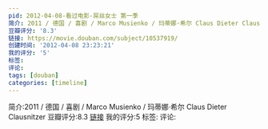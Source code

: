 ```yaml
---
pid: 2012-04-08-看过电影-屌丝女士 第一季
简介: 2011 / 德国 / 喜剧 / Marco Musienko / 玛蒂娜·希尔 Claus Dieter Clausnitzer
豆瓣评分: '8.3'
链接: https://movie.douban.com/subject/10537919/
创建时间: '2012-04-08 23:23:21'
我的评分: '5'
标签:
评论:
tags: [douban]
categories: [timeline]
---
```

简介:2011 / 德国 / 喜剧 / Marco Musienko / 玛蒂娜·希尔 Claus Dieter Clausnitzer
豆瓣评分:8.3
[链接](https://movie.douban.com/subject/10537919/)
我的评分:5
标签:
评论:
